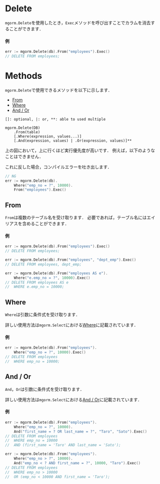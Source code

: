 # Delete
`mgorm.Delete`を使用したとき，`Exec`メソッドを呼び出すことでカラムを消去することができます．

#### 例
```go
err := mgorm.Delete(db).From("employees").Exec()
// DELETE FROM employees;
```


# Methods
`mgorm.Delete`で使用できるメソッドを以下に示します．

- [From](https://github.com/champon1020/mgorm/tree/main/docs/delete_jp.md#from)
- [Where](https://github.com/champon1020/mgorm/tree/main/docs/delete_jp.md#where)
- [And / Or](https://github.com/champon1020/mgorm/tree/main/docs/delete_jp.md#and-or)

```
[]: optional, |: or, **: able to used multiple

mgorm.Delete(DB)
    .From(table)
    [.Where(expression, values...)]
    [.And(expression, values) | .Or(expression, values)]**
```

上の図において，上に行くほど実行優先度が高いです．
例えば，以下のようなことはできません．

これに反した場合，コンパイルエラーを吐き出します．
```go
// NG
err := mgorm.Delete(db).
    Where("emp_no = ?", 10000).
    From("employees").Exec()
```


## From
`From`は複数のテーブル名を受け取ります．
必要であれば，テーブル名にはエイリアスを含めることができます．

#### 例
```go
err := mgorm.Delete(db).From("employees").Exec()
// DELETE FROM employees;

err := mgorm.Delete(db).From("employees", "dept_emp").Exec()
// DELETE FROM employees, dept_emp;

err := mgorm.Delete(db).From("employees AS e").
    Where("e.emp_no = ?", 10000).Exec()
// DELETE FROM employees AS e
//  WHERE e.emp_no = 10000;
```


## Where
`Where`は引数に条件式を受け取ります．

詳しい使用方法は`mgorm.Select`における[Where]()に記載されています．

#### 例
```go
err := mgorm.Delete(db).From("employees").
    Where("emp_no = ?", 10000).Exec()
// DELETE FROM employees
//  WHERE emp_no = 10000;
```


## And / Or
`And`，`Or`は引数に条件式を受け取ります．

詳しい使用方法は`mgorm.Select`における[And / Or]()に記載されています．

#### 例
```go
err := mgorm.Delete(db).From("employees").
    Where("emp_no = ?", 10000).
    And("first_name = ? OR last_name = ?", "Taro", "Sato").Exec()
// DELETE FROM employees
//  WHERE emp_no = 10000
//  AND (first_name = 'Taro' AND last_name = 'Sato');

err := mgorm.Delete(db).From("employees").
    Where("emp_no > ?", 10000).
    And("emp_no < ? AND first_name = ?", 10000, "Taro").Exec()
// DELETE FROM employees
//  WHERE emp_no > 10000
//  OR (emp_no < 10000 AND first_name = 'Taro');
```
